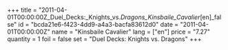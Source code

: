 +++
title = "2011-04-01T00:00:00Z_Duel_Decks:_Knights_vs._Dragons_Kinsbaile_Cavalier_[en]_false"
id = "bcda21e6-f423-4dd9-a4a3-bacfa83612d0"
date = "2011-04-01T00:00:00Z"
name = "Kinsbaile Cavalier"
lang = ["en"]
price = "7.27"
quantity = 1
foil = false
set = "Duel Decks: Knights vs. Dragons"
+++
